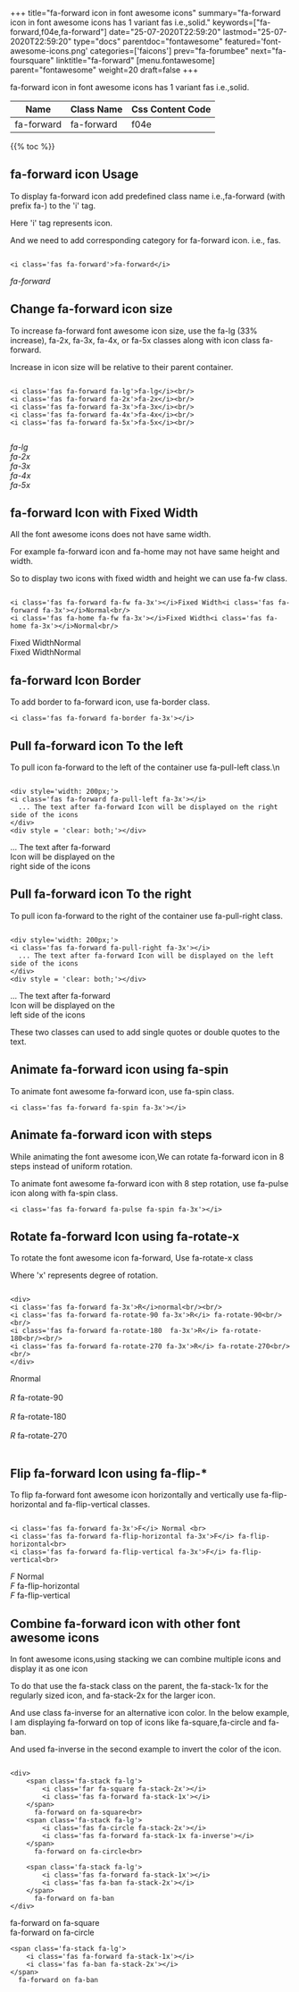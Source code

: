 +++
title="fa-forward icon in font awesome icons"
summary="fa-forward icon in font awesome icons has 1 variant fas i.e.,solid."
keywords=["fa-forward,f04e,fa-forward"]
date="25-07-2020T22:59:20"
lastmod="25-07-2020T22:59:20"
type="docs"
parentdoc="fontawesome"
featured='font-awesome-icons.png'
categories=['faicons']
prev="fa-forumbee"
next="fa-foursquare"
linktitle="fa-forward"
[menu.fontawesome]
parent="fontawesome"
weight=20
draft=false
+++


fa-forward icon in font awesome icons has 1 variant fas i.e.,solid.

<div class='table-responsive'><table class='table'><thead><tr><th>Name</th><th>Class Name</th><th>Css Content Code</th></tr></thead><tbody><tr><td>fa-forward</td><td>fa-forward</td><td>f04e</td></tr></tbody></table></div>


{{% toc %}}


## fa-forward icon Usage

To display fa-forward icon add predefined class name i.e.,fa-forward (with prefix fa-) to the 'i' tag.

Here 'i' tag represents icon.

And we need to add corresponding category for fa-forward icon. i.e., fas.


```

<i class='fas fa-forward'>fa-forward</i>
```

<i class='fas fa-forward'>fa-forward</i>




## Change fa-forward icon size
To increase fa-forward font awesome icon size, use the fa-lg (33% increase), fa-2x, fa-3x, fa-4x, or fa-5x classes along with icon class fa-forward.

Increase in icon size will be relative to their parent container. 

```

<i class='fas fa-forward fa-lg'>fa-lg</i><br/>
<i class='fas fa-forward fa-2x'>fa-2x</i><br/>
<i class='fas fa-forward fa-3x'>fa-3x</i><br/>
<i class='fas fa-forward fa-4x'>fa-4x</i><br/>
<i class='fas fa-forward fa-5x'>fa-5x</i><br/>
            
```

<i class='fas fa-forward fa-lg'>fa-lg</i><br/>
<i class='fas fa-forward fa-2x'>fa-2x</i><br/>
<i class='fas fa-forward fa-3x'>fa-3x</i><br/>
<i class='fas fa-forward fa-4x'>fa-4x</i><br/>
<i class='fas fa-forward fa-5x'>fa-5x</i><br/>
            



## fa-forward Icon with Fixed Width 

All the font awesome icons does not have same width.

For example fa-forward icon and fa-home may not have same height and width.

So to display two icons with fixed width and height we can use fa-fw class.


```

<i class='fas fa-forward fa-fw fa-3x'></i>Fixed Width<i class='fas fa-forward fa-3x'></i>Normal<br/>
<i class='fas fa-home fa-fw fa-3x'></i>Fixed Width<i class='fas fa-home fa-3x'></i>Normal<br/>
```

<i class='fas fa-forward fa-fw fa-3x'></i>Fixed Width<i class='fas fa-forward fa-3x'></i>Normal<br/>
<i class='fas fa-home fa-fw fa-3x'></i>Fixed Width<i class='fas fa-home fa-3x'></i>Normal<br/>



## fa-forward Icon Border 

To add border to fa-forward icon, use fa-border class.


```
<i class='fas fa-forward fa-border fa-3x'></i>

```
<i class='fas fa-forward fa-border fa-3x'></i>





## Pull fa-forward icon To the left

To pull icon fa-forward to the left of the container use fa-pull-left class.\n

```

<div style='width: 200px;'>
<i class='fas fa-forward fa-pull-left fa-3x'></i>
  ... The text after fa-forward Icon will be displayed on the right side of the icons
</div>
<div style = 'clear: both;'></div>
```

<div style='width: 200px;'>
<i class='fas fa-forward fa-pull-left fa-3x'></i>
  ... The text after fa-forward Icon will be displayed on the right side of the icons
</div>
<div style = 'clear: both;'></div>




## Pull fa-forward icon To the right
To pull icon fa-forward to the right of the container use fa-pull-right class.

```

<div style='width: 200px;'>
<i class='fas fa-forward fa-pull-right fa-3x'></i>
  ... The text after fa-forward Icon will be displayed on the left side of the icons
</div>
<div style = 'clear: both;'></div>
```

<div style='width: 200px;'>
<i class='fas fa-forward fa-pull-right fa-3x'></i>
  ... The text after fa-forward Icon will be displayed on the left side of the icons
</div>
<div style = 'clear: both;'></div>

These two classes can used to add single quotes or double quotes to the text.


## Animate fa-forward icon using fa-spin
To animate font awesome fa-forward icon, use fa-spin class.

```
<i class='fas fa-forward fa-spin fa-3x'></i>
```
<i class='fas fa-forward fa-spin fa-3x'></i>




## Animate fa-forward icon with steps
While animating the font awesome icon,We can rotate fa-forward icon in 8 steps instead of uniform rotation.

To animate font awesome fa-forward icon with 8 step rotation, use fa-pulse icon along with fa-spin class.


```
<i class='fas fa-forward fa-pulse fa-spin fa-3x'></i>

```
<i class='fas fa-forward fa-pulse fa-spin fa-3x'></i>





## Rotate fa-forward Icon using fa-rotate-x
To rotate the font awesome icon fa-forward, Use fa-rotate-x class

Where 'x' represents degree of rotation.


```

<div>
<i class='fas fa-forward fa-3x'>R</i>normal<br/><br/>
<i class='fas fa-forward fa-rotate-90 fa-3x'>R</i> fa-rotate-90<br/><br/> 
<i class='fas fa-forward fa-rotate-180  fa-3x'>R</i> fa-rotate-180<br/><br/> 
<i class='fas fa-forward fa-rotate-270 fa-3x'>R</i> fa-rotate-270<br/><br/>
</div>
```

<div>
<i class='fas fa-forward fa-3x'>R</i>normal<br/><br/>
<i class='fas fa-forward fa-rotate-90 fa-3x'>R</i> fa-rotate-90<br/><br/> 
<i class='fas fa-forward fa-rotate-180  fa-3x'>R</i> fa-rotate-180<br/><br/> 
<i class='fas fa-forward fa-rotate-270 fa-3x'>R</i> fa-rotate-270<br/><br/>
</div>




## Flip fa-forward Icon using fa-flip-*
To flip fa-forward font awesome icon horizontally and vertically use fa-flip-horizontal and fa-flip-vertical classes. 

```

<i class='fas fa-forward fa-3x'>F</i> Normal <br>
<i class='fas fa-forward fa-flip-horizontal fa-3x'>F</i> fa-flip-horizontal<br>
<i class='fas fa-forward fa-flip-vertical fa-3x'>F</i> fa-flip-vertical<br>
```

<i class='fas fa-forward fa-3x'>F</i> Normal <br>
<i class='fas fa-forward fa-flip-horizontal fa-3x'>F</i> fa-flip-horizontal<br>
<i class='fas fa-forward fa-flip-vertical fa-3x'>F</i> fa-flip-vertical<br>




## Combine fa-forward icon with other font awesome icons
In font awesome icons,using stacking we can combine multiple icons and display it as one icon 

To do that use the fa-stack class on the parent, the fa-stack-1x for the regularly sized icon, and fa-stack-2x for the larger icon.

And use class fa-inverse for an alternative icon color. 
In the below example, I am displaying fa-forward on top of icons like fa-square,fa-circle and fa-ban.

And used fa-inverse in the second example to invert the color of the icon.

```

<div>
    <span class='fa-stack fa-lg'>
        <i class='far fa-square fa-stack-2x'></i>
        <i class='fas fa-forward fa-stack-1x'></i>
    </span>
      fa-forward on fa-square<br>
    <span class='fa-stack fa-lg'>
        <i class='fas fa-circle fa-stack-2x'></i>
        <i class='fas fa-forward fa-stack-1x fa-inverse'></i>
    </span>
      fa-forward on fa-circle<br>

    <span class='fa-stack fa-lg'>
        <i class='fas fa-forward fa-stack-1x'></i>
        <i class='fas fa-ban fa-stack-2x'></i>
    </span>
      fa-forward on fa-ban
</div>
```

<div>
    <span class='fa-stack fa-lg'>
        <i class='far fa-square fa-stack-2x'></i>
        <i class='fas fa-forward fa-stack-1x'></i>
    </span>
      fa-forward on fa-square<br>
    <span class='fa-stack fa-lg'>
        <i class='fas fa-circle fa-stack-2x'></i>
        <i class='fas fa-forward fa-stack-1x fa-inverse'></i>
    </span>
      fa-forward on fa-circle<br>

    <span class='fa-stack fa-lg'>
        <i class='fas fa-forward fa-stack-1x'></i>
        <i class='fas fa-ban fa-stack-2x'></i>
    </span>
      fa-forward on fa-ban
</div>






